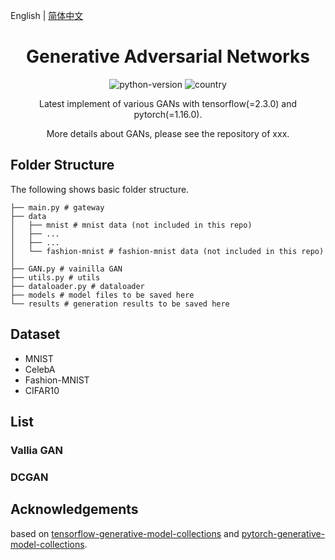 English | [简体中文](./README.zh-CN.md)

<h1 align="center">Generative Adversarial Networks</h1>
<div align="center">


![python-version](https://img.shields.io/badge/python-3.7-blue) ![country](https://img.shields.io/badge/country-China-red)

Latest implement of various GANs with tensorflow(=2.3.0) and pytorch(=1.16.0).

More details about GANs, please see the repository of xxx.

</div>



## Folder Structure

The following shows basic folder structure.

```
├── main.py # gateway
├── data
│   ├── mnist # mnist data (not included in this repo)
│   ├── ...
│   ├── ...
│   └── fashion-mnist # fashion-mnist data (not included in this repo)
│
├── GAN.py # vainilla GAN
├── utils.py # utils
├── dataloader.py # dataloader
├── models # model files to be saved here
└── results # generation results to be saved here
```



## Dataset

- MNIST
- CelebA
- Fashion-MNIST
- CIFAR10



## List



### Vallia GAN



### DCGAN





## Acknowledgements

based on [tensorflow-generative-model-collections](https://github.com/hwalsuklee/tensorflow-generative-model-collections) and [pytorch-generative-model-collections](https://github.com/znxlwm/pytorch-generative-model-collections). 